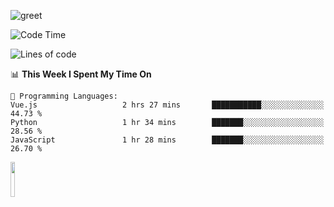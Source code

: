 ![greet](https://user-images.githubusercontent.com/44234583/146624354-9d461392-3676-4e7a-b12f-debc7319f53b.gif) 


<!--START_SECTION:waka-->
![Code Time](http://img.shields.io/badge/Code%20Time-616%20hrs%2054%20mins-blue)

![Lines of code](https://img.shields.io/badge/From%20Hello%20World%20I%27ve%20Written-5.1%20million%20lines%20of%20code-blue)

📊 **This Week I Spent My Time On** 

```text
💬 Programming Languages: 
Vue.js                   2 hrs 27 mins       ███████████░░░░░░░░░░░░░░   44.73 % 
Python                   1 hr 34 mins        ███████░░░░░░░░░░░░░░░░░░   28.56 % 
JavaScript               1 hr 28 mins        ███████░░░░░░░░░░░░░░░░░░   26.70 % 
```


<!--END_SECTION:waka-->
<img src="https://user-images.githubusercontent.com/44234583/191059235-95ebfce1-7fc7-4eee-baff-214d902e7c18.gif" width="12%"/>
